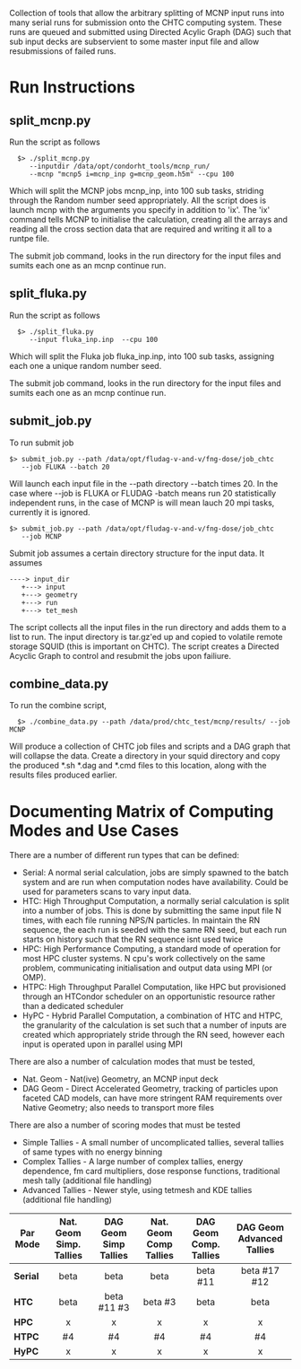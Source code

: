 Collection of tools that allow the arbitrary splitting of MCNP input runs into many serial runs for submission onto the CHTC computing system. These runs are queued and submitted using Directed Acylic Graph (DAG) such that sub input decks are subservient to some master input file and allow resubmissions of failed runs.

Run Instructions
=====================================================
split_mcnp.py
-----------------------------------------------------
Run the script as follows

      $> ./split_mcnp.py 
         --inputdir /data/opt/condorht_tools/mcnp_run/ 
         --mcnp "mcnp5 i=mcnp_inp g=mcnp_geom.h5m" --cpu 100 

Which will split the MCNP jobs mcnp_inp, into 100 sub tasks, striding through 
the Random number seed appropriately. All the script does is launch mcnp with 
the arguments you specify in addition to 'ix'. The 'ix' command tells MCNP
to initialise the calculation, creating all the arrays and reading all the 
cross section data that are required and writing it all to a runtpe file.

The submit job command, looks in the run directory for the input files and 
sumits each one as an mcnp continue run.

split_fluka.py
-----------------------------------------------------
Run the script as follows

      $> ./split_fluka.py 
         --input fluka_inp.inp  --cpu 100 

Which will split the Fluka job fluka_inp.inp, into 100 sub tasks, assigning
each one a unique random number seed. 

The submit job command, looks in the run directory for the input files and 
sumits each one as an mcnp continue run.

submit_job.py
-----------------------------------------------------
To run submit job

    $> submit_job.py --path /data/opt/fludag-v-and-v/fng-dose/job_chtc 
       --job FLUKA --batch 20

Will launch each input file in the --path directory --batch times 20. In the 
case where --job is FLUKA or FLUDAG -batch means run 20 statistically 
independent runs, in the case of MCNP is will mean lauch 20 mpi tasks, 
currently it is ignored.

    $> submit_job.py --path /data/opt/fludag-v-and-v/fng-dose/job_chtc 
       --job MCNP 


Submit job assumes a certain directory structure for the input data. It assumes

    ----> input_dir
       +---> input
       +---> geometry
       +---> run
       +---> tet_mesh

The script collects all the input files in the run directory and adds them
to a list to run. The input directory is tar.gz'ed up and copied to volatile
remote storage SQUID (this is important on CHTC). The script creates a Directed 
Acyclic Graph to control and resubmit the jobs upon failiure.

combine_data.py
-----------------------------------------------------
To run the combine script, 

      $> ./combine_data.py --path /data/prod/chtc_test/mcnp/results/ --job MCNP 
      
Will produce a collection of CHTC job files and scripts and a DAG graph that will collapse the data. Create a directory in your squid directory
and copy the produced *.sh *.dag and *.cmd files to this location, along with the results files produced earlier.

Documenting Matrix of Computing Modes and Use Cases
=====================================================

There are a number of different run types that can be defined:

* Serial: A normal serial calculation, jobs are simply spawned to the batch system and are run when computation nodes have availability. Could be used for parameters scans to vary input data.
* HTC: High Throughput Computation, a normally serial calculation is split into a number of jobs. This is done by submitting the same input file N times, with each file running NPS/N particles. In maintain the RN sequence, the each run is seeded with the same RN seed, but each run starts on history such that the RN sequence isnt used twice
* HPC: High Performance Computing, a standard mode of operation for most HPC cluster systems. N cpu's work collectively on the same problem, communicating initialisation and output data using MPI (or OMP).
* HTPC: High Throughput Parallel Computation, like HPC but provisioned through an HTCondor scheduler on an opportunistic resource rather than a dedicated scheduler
* HyPC - Hybrid Parallel Computation, a combination of HTC and HTPC, the granularity of the calculation is set such that a number of inputs are created which appropriately stride through the RN seed, however each input is operated upon in parallel using MPI

There are also a number of calculation modes that must be tested, 
* Nat. Geom - Nat(ive) Geometry, an MCNP input deck 
* DAG Geom - Direct Accelerated Geometry, tracking of particles upon faceted CAD models, can have more stringent RAM requirements over Native Geometry; also needs to transport more files

There are also a number of scoring modes that must be tested
* Simple Tallies - A small number of uncomplicated tallies, several tallies of same types with no energy binning
* Complex Tallies - A large number of complex tallies, energy dependence, fm card multipliers, dose response functions, traditional mesh tally (additional file handling)
* Advanced Tallies - Newer style, using tetmesh and KDE tallies (additional file handling)

| Par Mode | Nat. Geom Simp. Tallies | DAG Geom Simp Tallies | Nat. Geom Comp Tallies | DAG Geom Comp. Tallies | DAG Geom Advanced Tallies | 
| ------------- |:-------------:|:-------------:|:-------------:|:-------------:|:-------------:|
| **Serial**  | beta | beta | beta | beta #11 | beta #17 #12 |
| **HTC**   | beta | beta #11  #3  | beta #3 | beta | beta |
| **HPC**    | x | x | x |  x | x |
| **HTPC**  | #4 | #4 | #4 | #4 | #4 |
| **HyPC**  | x | x | x | x | x |
